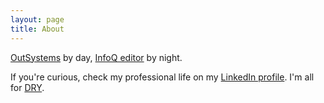 ```yaml
---
layout: page
title: About
---
```


[OutSystems](http://www.outsystems.com/) by day, [InfoQ editor](http://www.infoq.com/author/João-Miranda) by night.

If you're curious, check my professional life on my [LinkedIn profile](https://www.linkedin.com/in/jhosm). I'm all for [DRY](http://en.wikipedia.org/wiki/Don%27t_repeat_yourself).
